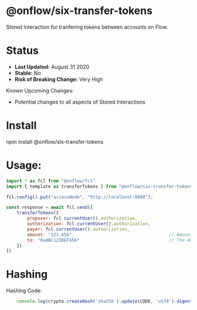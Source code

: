 # @onflow/six-transfer-tokens

Stored Interaction for tranfering tokens between accounts on Flow.

# Status

- **Last Updated:** August 31 2020
- **Stable:** No
- **Risk of Breaking Change:** Very High

Known Upcoming Changes:

- Potential changes to all aspects of Stored Interactions

# Install

npm install @onflow/six-transfer-tokens

# Usage:

```javascript
import * as fcl from "@onflow/fcl"
import { template as transferTokens } from "@onflow/six-transfer-tokens"

fcl.config().put("accessNode", "http://localhost:8080");

const response = await fcl.send([
    transferTokens({
        proposer: fcl.currentUser().authorization,
        authorization: fcl.currentUser().authorization,     
        payer: fcl.currentUser().authorization,             
        amount: "123.456",                                    // Amount as a String representing a Cadence UFix64
        to: "0xABC123DEF456"                                  // The Address of the Account to transfer tokens to.
    })
])

```

# Hashing

Hashing Code:
```javascript
    console.log(crypto.createHash('sha256').update(CODE, 'utf8').digest('hex'))
```